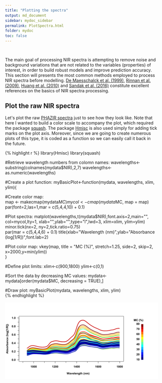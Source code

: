 ```yaml
---
title: "Plotting the spectra"
output: md_document
sidebar: mydoc_sidebar
permalink: PlotSpectra.html
folder: mydoc
toc: false
---
```







<br>

The main goal of processing NIR spectra is attempting to remove noise and background variations that are not related to the variables (properties) of interest, in order to build robust models and improve prediction accuracy. This section will presents the most common methods employed to process NIR spectra before modelling. [De Maesschalck et al. (1999)](http://citeseerx.ist.psu.edu/viewdoc/summary?doi=10.1.1.571.732), [Rinnan et al. (2009)](https://www.sciencedirect.com/science/article/pii/S0165993609001629), [Huang et al. (2010)](https://www.americanpharmaceuticalreview.com/Featured-Articles/116330-Practical-Considerations-in-Data-Pre-treatment-for-NIR-and-Raman-Spectroscopy/) and [Sandak et al. (2016)](https://journals.sagepub.com/doi/abs/10.1255/jnirs.1255) constitute excellent references on the basics of NIR spectra processing. 


Plot the raw NIR spectra
------------------------

Let's plot the raw [PHAZIR spectra](https://github.com/guillaumehans/RNIR) just to see how they look like. Note that here I wanted to build a color scale to accompany the plot, which required the package [squash](https://cran.r-project.org/web/packages/squash/index.html). The package [Hmisc](https://cran.r-project.org/web/packages/Hmisc/index.html) is also used simply for adding tick marks on the plot axis. Moreover, since we are going to create numerous plots of this type, it is coded as a function so we can easily call it back in the future.  


{% highlight r %}
library(Hmisc)
library(squash)

#Retrieve wavelength numbers from colomn names:
wavelengths<-substring(colnames(mydata$NIR),2,7)
wavelengths<-as.numeric(wavelengths)

#Create a plot function:
myBasicPlot<-function(mydata, wavelengths, xlim, ylim){                   
  
  #Create color map:  
  map <- makecmap(mydata$MC)                                                        
  mycol <- cmap(mydata$MC, map = map)
  par(font=2,las=1,mar = c(5,4,4,10) + 0.1)
  
  #Plot spectra:
  matplot(wavelengths,t(mydata$NIR),font.axis=2,main="",          
          col=mycol,lty=1, xlab="",ylab="",type="l",lwd=3, xlim=xlim, ylim=ylim)
  minor.tick(nx=2, ny=2,tick.ratio=0.75)                                          
  par(mar = c(5,4,4,6) + 0.1)
  title(xlab="Wavelength (nm)",ylab="Absorbance (log[1/R])",font.lab=2)
  
  #Plot color map:
  vkey(map, title = "MC (%)", stretch=1.25, side=2, skip=2, x=2000,y=min(ylim))     
}

#Define plot limits:
xlim<-c(900,1800)
ylim<-c(0,1)

#Sort the data by decreasing MC values: 
mydata<-mydata[order(mydata$MC, decreasing = TRUE),]

#Draw plot:
myBasicPlot(mydata, wavelengths, xlim, ylim)                          
{% endhighlight %}

<img src="/images/Raw-1.svg" title="plot of chunk Raw" alt="plot of chunk Raw" style="display: block; margin: auto;" />

